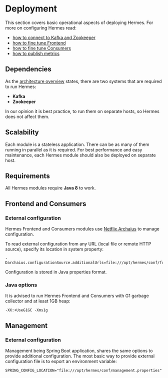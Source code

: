 # Deployment

This section covers basic operational aspects of deploying Hermes. For more on configuring Hermes read:

* [how to connect to Kafka and Zookeeper](/configuration/kafka-and-zookeeper)
* [how to fine tune Frontend](/configuration/frontend-tuning)
* [how to fine tune Consumers](/configuration/consumers-tuning)
* [how to publish metrics](/configuration/metrics)

## Dependencies

As the [architecture overview](/overview/architecture) states, there are two systems that are required to run
Hermes:

* **Kafka**
* **Zookeeper**

In our opinion it is best practice, to run them on separate hosts, so Hermes does not affect them.

## Scalability

Each module is a stateless application. There can be as many of them running in parallel as it is required. For best
performance and easy maintenance, each Hermes module should also be deployed on separate host.

## Requirements

All Hermes modules require **Java 8** to work.

## Frontend and Consumers

### External configuration

Hermes Frontend and Consumers modules use [Netflix Archaius](https://github.com/Netflix/archaius/) to manage configuration.

To read external configuration from any URL (local file or remote HTTP source), specify its location in system property:

```
-Darchaius.configurationSource.additionalUrls=file:///opt/hermes/conf/frontend.properties
```

Configuration is stored in Java properties format.

### Java options

It is advised to run Hermes Frontend and Consumers with G1 garbage collector and at least 1GB heap:

```
-XX:+UseG1GC -Xms1g
```

## Management

### External configuration

Management being Spring Boot application, shares the same options to provide additional configuration. The most basic way
to provide external configuration file is to export an environment variable:

```
SPRING_CONFIG_LOCATION="file:///opt/hermes/conf/management.properties"
```
